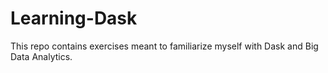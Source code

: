 # Learning-Dask
This repo contains exercises meant to familiarize myself with Dask and Big Data Analytics.
